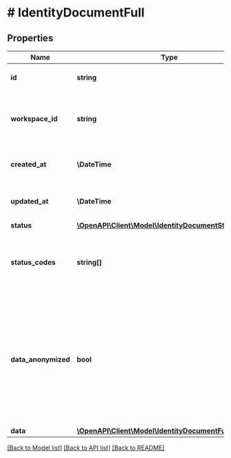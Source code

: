 # # IdentityDocumentFull

## Properties

Name | Type | Description | Notes
------------ | ------------- | ------------- | -------------
**id** | **string** | The unique identifier for a resource. |
**workspace_id** | **string** | The Workspace ID in which the verification has been created. |
**created_at** | **\DateTime** | Creation date of the Identity Document Verification. |
**updated_at** | **\DateTime** | Update date of the Identity Document Verification. |
**status** | [**\OpenAPI\Client\Model\IdentityDocumentStatus**](IdentityDocumentStatus.md) |  |
**status_codes** | **string[]** | List of status codes. Indicates the cause when the status is &#x60;failed&#x60; or &#x60;inconclusive&#x60;. |
**data_anonymized** | **bool** | Indicates if the personal data extracted from the document has been anonymized. If set to &#x60;true&#x60;, the personal data has been anonymized and most fields will be NULL. |
**data** | [**\OpenAPI\Client\Model\IdentityDocumentFullAllOfData**](IdentityDocumentFullAllOfData.md) |  |

[[Back to Model list]](../../README.md#models) [[Back to API list]](../../README.md#endpoints) [[Back to README]](../../README.md)
